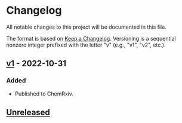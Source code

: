 # Changelog

All notable changes to this project will be documented in this file.

The format is based on [Keep a Changelog](https://keepachangelog.com/en/1.0.0/). Versioning is a sequential nonzero integer prefixed with the letter "v" (e.g., "v1", "v2", etc.).

## [v1] - 2022-10-31
### Added
- Published to ChemRxiv.

## [Unreleased]

[Unreleased]: https://github.com/metamolecular/balsadoc/compare/v1...HEAD
[v1]: https://github.com/metamolecular/balsadoc/releases/tag/v1